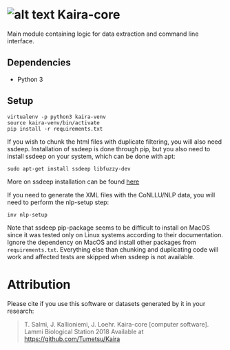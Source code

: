 # ![alt text](http://i.imgur.com/vBIAv3m.png "Kaira logo") Kaira-core

Main module containing logic for data extraction and command line interface.

## Dependencies
* Python 3

## Setup
```
virtualenv -p python3 kaira-venv
source kaira-venv/bin/activate
pip install -r requirements.txt
```

If you wish to chunk the html files with duplicate filtering, you will also need ssdeep. Installation of ssdeep is 
done through pip, but you also need to install ssdeep on your system, which can be done with apt:
```
sudo apt-get install ssdeep libfuzzy-dev 
```
More on ssdeep installation can be found [here](http://python-ssdeep.readthedocs.io/en/latest/installation.html)

If you need to generate the XML files with the CoNLLU/NLP data, you will need to perform the nlp-setup step:
```
inv nlp-setup
```

Note that ssdeep pip-package seems to be difficult to install on MacOS since it was tested
only on Linux systems according to their documentation. Ignore the dependency on MacOS 
and install other packages from `requirements.txt`. Everything else than chunking and
duplicating code will work and affected tests are skipped when ssdeep is not available.

# Attribution
Please cite if you use this software or datasets generated by it in your research:
> T. Salmi, J. Kallioniemi, J. Loehr. Kaira-core [computer software]. Lammi Biological Station 2018
> Available at https://github.com/Tumetsu/Kaira
